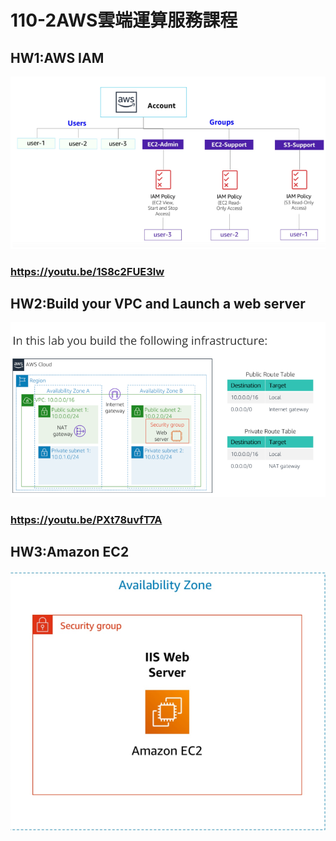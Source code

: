 # 110-2AWS雲端運算服務課程

## HW1:AWS IAM
![image](https://github.com/wutzu/AWS/blob/main/picture%201.png)
### https://youtu.be/1S8c2FUE3lw

## HW2:Build your VPC and Launch a web server
![image](https://github.com/wutzu/AWS/blob/main/picture2.png)
### https://youtu.be/PXt78uvfT7A

## HW3:Amazon EC2
![image](https://github.com/wutzu/AWS/blob/main/picture3.png)



